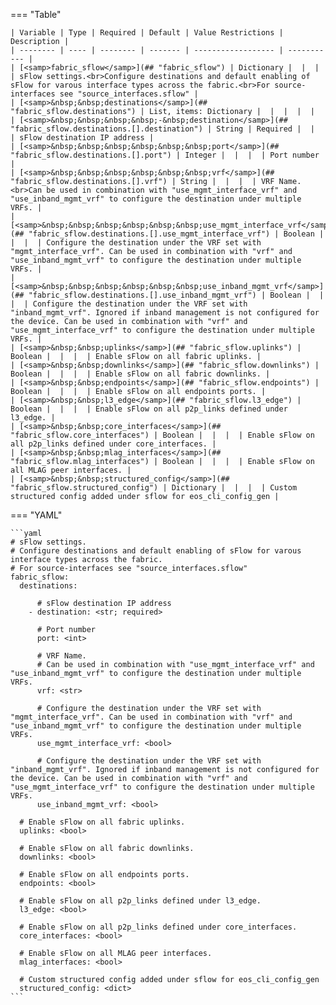 <!--
  ~ Copyright (c) 2024 Arista Networks, Inc.
  ~ Use of this source code is governed by the Apache License 2.0
  ~ that can be found in the LICENSE file.
  -->
=== "Table"

    | Variable | Type | Required | Default | Value Restrictions | Description |
    | -------- | ---- | -------- | ------- | ------------------ | ----------- |
    | [<samp>fabric_sflow</samp>](## "fabric_sflow") | Dictionary |  |  |  | sFlow settings.<br>Configure destinations and default enabling of sFlow for varous interface types across the fabric.<br>For source-interfaces see "source_interfaces.sflow" |
    | [<samp>&nbsp;&nbsp;destinations</samp>](## "fabric_sflow.destinations") | List, items: Dictionary |  |  |  |  |
    | [<samp>&nbsp;&nbsp;&nbsp;&nbsp;-&nbsp;destination</samp>](## "fabric_sflow.destinations.[].destination") | String | Required |  |  | sFlow destination IP address |
    | [<samp>&nbsp;&nbsp;&nbsp;&nbsp;&nbsp;&nbsp;port</samp>](## "fabric_sflow.destinations.[].port") | Integer |  |  |  | Port number |
    | [<samp>&nbsp;&nbsp;&nbsp;&nbsp;&nbsp;&nbsp;vrf</samp>](## "fabric_sflow.destinations.[].vrf") | String |  |  |  | VRF Name.<br>Can be used in combination with "use_mgmt_interface_vrf" and "use_inband_mgmt_vrf" to configure the destination under multiple VRFs. |
    | [<samp>&nbsp;&nbsp;&nbsp;&nbsp;&nbsp;&nbsp;use_mgmt_interface_vrf</samp>](## "fabric_sflow.destinations.[].use_mgmt_interface_vrf") | Boolean |  |  |  | Configure the destination under the VRF set with "mgmt_interface_vrf". Can be used in combination with "vrf" and "use_inband_mgmt_vrf" to configure the destination under multiple VRFs. |
    | [<samp>&nbsp;&nbsp;&nbsp;&nbsp;&nbsp;&nbsp;use_inband_mgmt_vrf</samp>](## "fabric_sflow.destinations.[].use_inband_mgmt_vrf") | Boolean |  |  |  | Configure the destination under the VRF set with "inband_mgmt_vrf". Ignored if inband management is not configured for the device. Can be used in combination with "vrf" and "use_mgmt_interface_vrf" to configure the destination under multiple VRFs. |
    | [<samp>&nbsp;&nbsp;uplinks</samp>](## "fabric_sflow.uplinks") | Boolean |  |  |  | Enable sFlow on all fabric uplinks. |
    | [<samp>&nbsp;&nbsp;downlinks</samp>](## "fabric_sflow.downlinks") | Boolean |  |  |  | Enable sFlow on all fabric downlinks. |
    | [<samp>&nbsp;&nbsp;endpoints</samp>](## "fabric_sflow.endpoints") | Boolean |  |  |  | Enable sFlow on all endpoints ports. |
    | [<samp>&nbsp;&nbsp;l3_edge</samp>](## "fabric_sflow.l3_edge") | Boolean |  |  |  | Enable sFlow on all p2p_links defined under l3_edge. |
    | [<samp>&nbsp;&nbsp;core_interfaces</samp>](## "fabric_sflow.core_interfaces") | Boolean |  |  |  | Enable sFlow on all p2p_links defined under core_interfaces. |
    | [<samp>&nbsp;&nbsp;mlag_interfaces</samp>](## "fabric_sflow.mlag_interfaces") | Boolean |  |  |  | Enable sFlow on all MLAG peer interfaces. |
    | [<samp>&nbsp;&nbsp;structured_config</samp>](## "fabric_sflow.structured_config") | Dictionary |  |  |  | Custom structured config added under sflow for eos_cli_config_gen |

=== "YAML"

    ```yaml
    # sFlow settings.
    # Configure destinations and default enabling of sFlow for varous interface types across the fabric.
    # For source-interfaces see "source_interfaces.sflow"
    fabric_sflow:
      destinations:

          # sFlow destination IP address
        - destination: <str; required>

          # Port number
          port: <int>

          # VRF Name.
          # Can be used in combination with "use_mgmt_interface_vrf" and "use_inband_mgmt_vrf" to configure the destination under multiple VRFs.
          vrf: <str>

          # Configure the destination under the VRF set with "mgmt_interface_vrf". Can be used in combination with "vrf" and "use_inband_mgmt_vrf" to configure the destination under multiple VRFs.
          use_mgmt_interface_vrf: <bool>

          # Configure the destination under the VRF set with "inband_mgmt_vrf". Ignored if inband management is not configured for the device. Can be used in combination with "vrf" and "use_mgmt_interface_vrf" to configure the destination under multiple VRFs.
          use_inband_mgmt_vrf: <bool>

      # Enable sFlow on all fabric uplinks.
      uplinks: <bool>

      # Enable sFlow on all fabric downlinks.
      downlinks: <bool>

      # Enable sFlow on all endpoints ports.
      endpoints: <bool>

      # Enable sFlow on all p2p_links defined under l3_edge.
      l3_edge: <bool>

      # Enable sFlow on all p2p_links defined under core_interfaces.
      core_interfaces: <bool>

      # Enable sFlow on all MLAG peer interfaces.
      mlag_interfaces: <bool>

      # Custom structured config added under sflow for eos_cli_config_gen
      structured_config: <dict>
    ```
